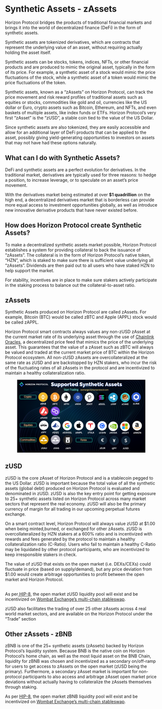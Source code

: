 # Synthetic Assets - zAssets

Horizon Protocol bridges the products of traditional financial markets and brings it into the world of decentralized finance (DeFi) in the form of synthetic assets.

Synthetic assets are tokenized derivatives, which are contracts that represent the underlying value of an asset, without requiring actually holding the asset itself.

Synthetic assets can be stocks, tokens, indices, NFTs, or other financial products and are produced to mimic the original asset, typically in the form of its price. For example, a synthetic asset of a stock would mimic the price fluctuations of the stock, while a synthetic asset of a token would mimic the price fluctuations of the token.

Synthetic assets, known as a “zAssets” on Horizon Protocol, can track the price movement and risk reward profiles of traditional assets such as equities or stocks, commodities like gold and oil, currencies like the US dollar or Euro, crypto assets such as Bitcoin, Ethereum, and NFTs, and even baskets of multiple assets, like index funds or ETFs. Horizon Protocol’s very first “zAsset” is the “zUSD”, a stable coin tied to the value of the US Dollar.

Since synthetic assets are also tokenized, they are easily accessible and allow for an additional layer of DeFi products that can be applied to the asset, possibly giving yield-generating opportunities to investors on assets that may not have had these options naturally.

## What can I do with Synthetic Assets?

DeFi and synthetic assets are a perfect evolution for derivatives. In the traditional market, derivatives are typically used for three reasons: to hedge a position, to increase leverage, or to speculate on an asset’s price movement.

With the derivatives market being estimated at over **$1 quadrillion** on the high end, a decentralized derivatives market that is borderless can provide more equal access to investment opportunities globally, as well as introduce new innovative derivative products that have never existed before.

## How does Horizon Protocol create Synthetic Assets?

To make a decentralized synthetic assets market possible, Horizon Protocol establishes a system for providing collateral to back the issuance of “zAssets”. The collateral is in the form of Horizon Protocol’s native token, “HZN”, which is staked to make sure there is sufficient value underlying all “zAssets”. Dividends are then paid out to all users who have staked HZN to help support the market.

For stability, incentives are in place to make sure stakers actively participate in the staking process to balance out the collateral-to-asset ratio.

## zAssets

Synthetic Assets produced on Horizon Protocol are called zAssets. For example, Bitcoin (BTC) would be called zBTC and Apple (APPL) stock would be called zAPPL.

Horizon Protocol smart contracts always values any non-zUSD zAsset at the current market rate of its underlying asset through the use of [Chainlink Oracles](https://docs.chain.link/data-feeds/price-feeds/addresses/?network=bnb-chain\&page=1), a decentralized price feed that mimics the price of the underlying asset. This guarantees that the value of a zAsset such as zBTC will always be valued and traded at the current market price of BTC within the Horizon Protocol ecosystem. All non-zUSD zAssets are overcollateralized at the same rate as zUSD and are backstopped by HZN stakers, who incur the risk of the fluctuating rates of all zAssets in the protocol and are incentivized to maintain a healthy collateralization ratio.&#x20;

<figure><img src="../.gitbook/assets/List of zAssets.png" alt=""><figcaption></figcaption></figure>

## zUSD <a href="#zusd" id="zusd"></a>

zUSD is the core zAsset of Horizon Protocol and is a stablecoin pegged to the US Dollar. zUSD is important because the total value of all the synthetic assets (global debt) produced on Horizon Protocol is evaluated and denominated in zUSD. zUSD is also the key entry point for getting exposure to 25+ synthetic assets listed on Horizon Protocol across many market sectors that represent the real economy. zUSD will also be the primary currency of margin for all trading in our upcoming perpetual futures exchange.

On a smart contract level, Horizon Protocol​ will always value zUSD at $1.00 when being minted,burned, or exchanged for other zAssets. zUSD is overcollateralized by HZN stakers at a 600% ratio and is incentivized with rewards and fees generated by the protocol to maintain a healthy collateralization ratio (C-Ratio). Users who fail to maintain a healthy C-Ratio may be liquidated by other protocol participants, who are incentivized to keep irresponsible stakers in check.

The value of zUSD that exists on the open market (i.e. DEXs/CEXs) could fluctuate in price (based on supply/demand), but any price deviation from $1.00 would create arbitrage opportunities to profit between the open market and Horizon Protocol.

\
As per[ HIP-8,](https://academy.horizonprotocol.com/horizon-protocol/community-driven/hips/hip-8-move-the-zusd-busd-and-zbnb-bnb-liquidity-pools-to-wombat-exchange) the open market zUSD liquidity pool will exist and be incentivized on [Wombat Exchange’s multi-chain stableswap](https://www.wombat.exchange/).

zUSD also facilitates the trading of over 25 other zAssets across 4 real world market sectors, and are available on the Horizon Protocol under the “Trade” section

## Other zAssets - zBNB

zBNB is one of the 25+ synthetic assets (zAssets) backed by Horizon Protocol’s liquidity system. Because BNB is the native coin on Horizon Protocol’s home chain, as well as the most liquid asset on the BNB Chain, liquidity for zBNB was chosen and incentivized as a secondary on/off-ramp for users to get access to zAssets on the open market (zUSD being the primary). Furthermore, a secondary zAsset market is important for non-protocol participants to also access and arbitrage zAsset open market price deviations without actually having to collateralize the zAssets themselves through staking.

As per [HIP-8](https://academy.horizonprotocol.com/horizon-protocol/community-driven/hips/hip-8-move-the-zusd-busd-and-zbnb-bnb-liquidity-pools-to-wombat-exchange), the open market zBNB liquidity pool will exist and be incentivized on [Wombat Exchange’s multi-chain stableswap](https://www.wombat.exchange/).

